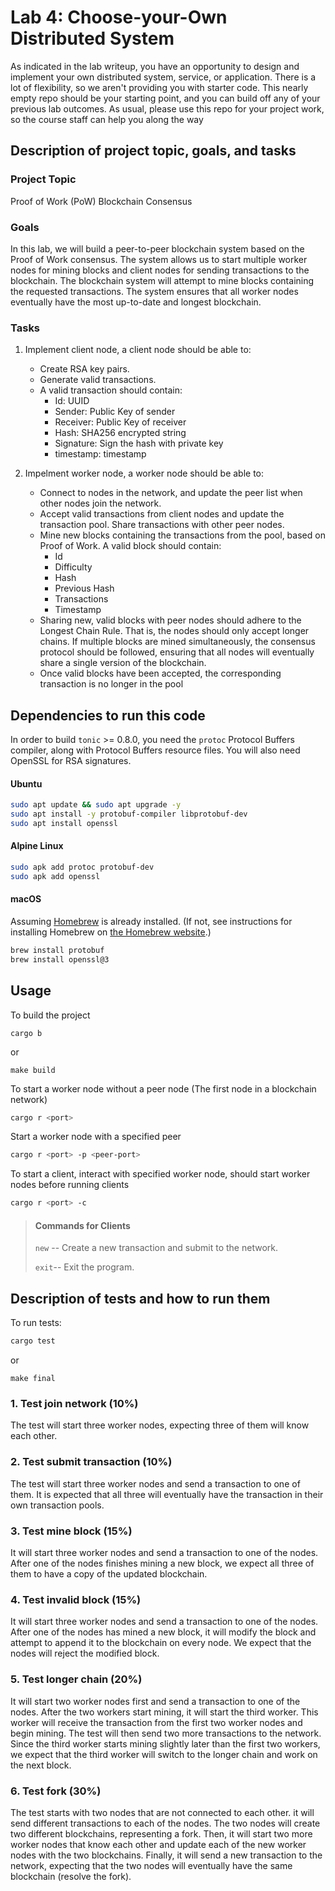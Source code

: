 # Lab 4: Choose-your-Own Distributed System

As indicated in the lab writeup, you have an opportunity to design and implement your own distributed system, service, or application.  There is a lot of flexibility, so we aren't providing you with starter code.  This nearly empty repo should be your starting point, and you can build off any of your previous lab outcomes.  As usual, please use this repo for your project work, so the course staff can help you along the way


## Description of project topic, goals, and tasks

### Project Topic
Proof of Work (PoW) Blockchain Consensus

### Goals
In this lab, we will build a peer-to-peer blockchain system based on the Proof of Work consensus. The system allows us to start multiple worker nodes for mining blocks and client nodes for sending transactions to the blockchain. The blockchain system will attempt to mine blocks containing the requested transactions. The system ensures that all worker nodes eventually have the most up-to-date and longest blockchain.

### Tasks
1. Implement client node, a client node should be able to:
   - Create RSA key pairs.
   - Generate valid transactions.
   - A valid transaction should contain:
     - Id: UUID
     - Sender: Public Key of sender
     - Receiver: Public Key of receiver
     - Hash: SHA256 encrypted string
     - Signature: Sign the hash with private key
     - timestamp: timestamp

2. Impelment worker node, a worker node should be able to:
      - Connect to nodes in the network, and update the peer list when other nodes join the network.
      - Accept valid transactions from client nodes and update the transaction pool. Share transactions with other peer nodes.
      - Mine new blocks containing the transactions from the pool, based on Proof of Work. A valid block should contain:
        - Id
        - Difficulty
        - Hash
        - Previous Hash
        - Transactions
        - Timestamp
      - Sharing new, valid blocks with peer nodes should adhere to the Longest Chain Rule. That is, the nodes should only accept longer chains. If multiple blocks are mined simultaneously, the consensus protocol should be followed, ensuring that all nodes will eventually share a single version of the blockchain.
      - Once valid blocks have been accepted, the corresponding transaction is no longer in the pool


## Dependencies to run this code

In order to build `tonic` >= 0.8.0, you need the `protoc` Protocol Buffers compiler, along with Protocol Buffers resource files.  You will also need OpenSSL for RSA signatures.

#### Ubuntu

```bash
sudo apt update && sudo apt upgrade -y
sudo apt install -y protobuf-compiler libprotobuf-dev
sudo apt install openssl
```

#### Alpine Linux

```sh
sudo apk add protoc protobuf-dev
sudo apk add openssl
```

#### macOS

Assuming [Homebrew](https://brew.sh/) is already installed. (If not, see instructions for installing Homebrew on [the Homebrew website](https://brew.sh/).)

```zsh
brew install protobuf
brew install openssl@3
```

## Usage
To build the project
```
cargo b
```
or
```
make build
```
To start a worker node without a peer node (The first node in a blockchain network)
```zsh
cargo r <port>
```

Start a worker node with a specified peer
```zsh
cargo r <port> -p <peer-port>
```

To start a client, interact with specified worker node, should start worker nodes before running clients
```zsh
cargo r <port> -c
```

> #### Commands for Clients
> 
>`new` -- Create a new transaction and submit to the network.
>
>`exit`-- Exit the program.
>


## Description of tests and how to run them

To run tests:
```zsh
cargo test
```
or
```
make final
```
### 1. Test join network (10%)
   The test will start three worker nodes, expecting three of them will know each other.
### 2. Test submit transaction (10%)
   The test will start three worker nodes and send a transaction to one of them. It is expected that all three will eventually have the transaction in their own transaction pools.

### 3. Test mine block (15%)
It will start three worker nodes and send a transaction to one of the nodes. After one of the nodes finishes mining a new block, we expect all three of them to have a copy of the updated blockchain.

### 4. Test invalid block (15%)
It will start three worker nodes and send a transaction to one of the nodes. After one of the nodes has mined a new block, it will modify the block and attempt to append it to the blockchain on every node. We expect that the nodes will reject the modified block.

### 5. Test longer chain (20%)
It will start two worker nodes first and send a transaction to one of the nodes. After the two workers start mining, it will start the third worker. This worker will receive the transaction from the first two worker nodes and begin mining. The test will then send two more transactions to the network. Since the third worker starts mining slightly later than the first two workers, we expect that the third worker will switch to the longer chain and work on the next block.

### 6. Test fork (30%)
The test starts with two nodes that are not connected to each other. it will send different transactions to each of the nodes. The two nodes will create two different blockchains, representing a fork. Then, it will start two more worker nodes that know each other and update each of the new worker nodes with the two blockchains. Finally, it will send a new transaction to the network, expecting that the two nodes will eventually have the same blockchain (resolve the fork).

## 
   


   




